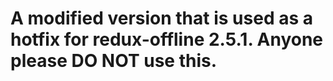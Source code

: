# A modified version that is used as a hotfix for redux-offline 2.5.1. Anyone please DO NOT use this.
